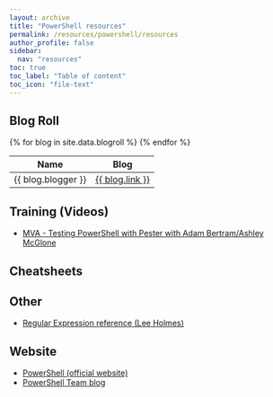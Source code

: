 ```yaml
---
layout: archive
title: "PowerShell resources"
permalink: /resources/powershell/resources
author_profile: false
sidebar:
  nav: "resources"
toc: true
toc_label: "Table of content"
toc_icon: "file-text"
---
```

## Blog Roll

<table>
  <thread>
    <tr>
      <th>Name</th>
      <th>Blog</th> 
    </tr>
  </thread>
  <tbody>
    {% for blog in site.data.blogroll %}
    <tr>
      <td>{{ blog.blogger }}</td>
      <td><a href="{{ blog.link }}">{{ blog.link }}</a></td> 
    </tr>
    {% endfor %}
  </tbody>
</table>

## Training (Videos)
* [MVA - Testing PowerShell with Pester with Adam Bertram/Ashley McGlone](https://mva.microsoft.com/en-US/training-courses/testing-powershell-with-pester-17650?l=mg8oBM9vD_8811787177)

## Cheatsheets

## Other

* [Regular Expression reference (Lee Holmes)](http://www.powershellcookbook.com/recipe/qAxK/appendix-b-regular-expression-reference)



## Website

* [PowerShell (official website)](https://msdn.microsoft.com/en-us/powershell?f=255&MSPPError=-2147217396)
* [PowerShell Team blog](https://blogs.msdn.microsoft.com/powershell/)
